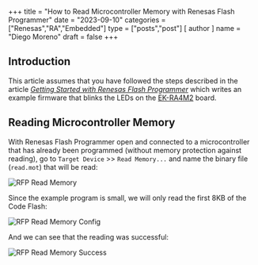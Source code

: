 +++
title = "How to Read Microcontroller Memory with Renesas Flash Programmer"
date = "2023-09-10"
categories = ["Renesas","RA","Embedded"]
type = ["posts","post"]
[ author ]
  name = "Diego Moreno"
draft = false
+++

## Introduction

This article assumes that you have followed the steps described in the article _[Getting Started with Renesas Flash Programmer](../getting-started-with-renesas-flash-programmer/)_ which writes an example firmware that blinks the LEDs on the [EK-RA4M2](https://www.renesas.com/us/en/products/microcontrollers-microprocessors/ra-cortex-m-mcus/ek-ra4m2-evaluation-kit-ra4m2-mcu-group) board.


## Reading Microcontroller Memory
With Renesas Flash Programmer open and connected to a microcontroller that has already been programmed (without memory protection against reading), go to `Target Device` >> `Read Memory...` and name the binary file (`read.mot`) that will be read:

![RFP Read Memory](../../../../../assets/img/20230910_rfp_read_memory.png)

Since the example program is small, we will only read the first 8KB of the Code Flash:

![RFP Read Memory Config](../../../../../assets/img/20230910_rfp_read_memory_config.png)

And we can see that the reading was successful:

![RFP Read Memory Success](../../../../../assets/img/20230910_rfp_read_memory_success.png)
